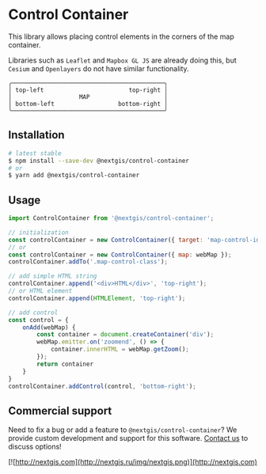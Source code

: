 # Control Container

This library allows placing control elements in the corners of the map container.

Libraries such as `Leaflet` and `Mapbox GL JS` are already doing this,
but `Cesium` and `Openlayers` do not have similar functionality.

```text
╭───────────────────────────────────────────╮
│ top-left                        top-right │
│                   MAP                     │
│ bottom-left                  bottom-right │
╰───────────────────────────────────────────╯
```

## Installation

```bash
# latest stable
$ npm install --save-dev @nextgis/control-container
# or
$ yarn add @nextgis/control-container
```

## Usage

```javascript
import ControlContainer from '@nextgis/control-container';

// initialization
const controlContainer = new ControlContainer({ target: 'map-control-id' });
// or
const controlContainer = new ControlContainer({ map: webMap });
controlContainer.addTo('.map-control-class');

// add simple HTML string
controlContainer.append('<div>HTML</div>', 'top-right');
// or HTML element
controlContainer.append(HTMLElement, 'top-right');

// add control
const control = {
    onAdd(webMap) {
        const container = document.createContainer('div');
        webMap.emitter.on('zoomend', () => {
            container.innerHTML = webMap.getZoom();
        });
        return container
    }
}
controlContainer.addControl(control, 'bottom-right');
```

## Commercial support

Need to fix a bug or add a feature to `@nextgis/control-container`? We provide custom development and support for this software. [Contact us](http://nextgis.com/contact/) to discuss options!

[![http://nextgis.com](http://nextgis.ru/img/nextgis.png)](http://nextgis.com)
